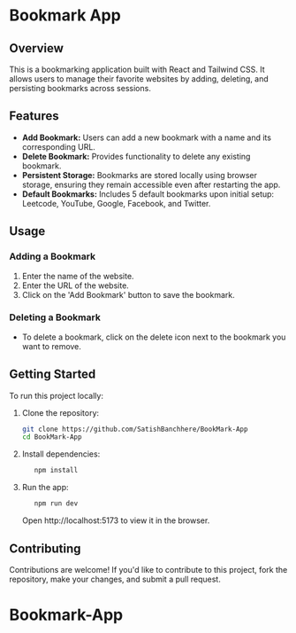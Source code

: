 # Bookmark App

## Overview
This is a bookmarking application built with React and Tailwind CSS. It allows users to manage their favorite websites by adding, deleting, and persisting bookmarks across sessions.

## Features
- **Add Bookmark:** Users can add a new bookmark with a name and its corresponding URL.
- **Delete Bookmark:** Provides functionality to delete any existing bookmark.
- **Persistent Storage:** Bookmarks are stored locally using browser storage, ensuring they remain accessible even after restarting the app.
- **Default Bookmarks:** Includes 5 default bookmarks upon initial setup: Leetcode, YouTube, Google, Facebook, and Twitter.

## Usage
### Adding a Bookmark
1. Enter the name of the website.
2. Enter the URL of the website.
3. Click on the 'Add Bookmark' button to save the bookmark.

### Deleting a Bookmark
- To delete a bookmark, click on the delete icon next to the bookmark you want to remove.

## Getting Started
To run this project locally:

1. Clone the repository:
   ```bash
   git clone https://github.com/SatishBanchhere/BookMark-App
   cd BookMark-App
   
2. Install dependencies:
     ```bash
        npm install
    ```

3. Run the app:
     ```bash
        npm run dev
    ```
   Open http://localhost:5173 to view it in the browser.

## Contributing
Contributions are welcome! If you'd like to contribute to this project, fork the repository, make your changes, and submit a pull request.

# Bookmark-App
